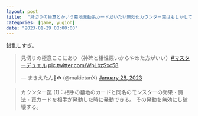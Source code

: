```yaml
---
layout: post
title:  "見切りの極意とかいう墓地発動系カードだいたい無効化カウンター罠はもしかしていい感じなのでは？"
categories: [game, yugioh]
date: "2023-01-29 00:00:00"
---
```


錯乱しすぎ。

<blockquote class="twitter-tweet tw-align-center"><p lang="ja" dir="ltr">見切りの極意ここにあり（神碑と相性悪いからやめた方がいい）<a href="https://twitter.com/hashtag/%E3%83%9E%E3%82%B9%E3%82%BF%E3%83%BC%E3%83%87%E3%83%A5%E3%82%A8%E3%83%AB?src=hash&amp;ref_src=twsrc%5Etfw">#マスターデュエル</a> <a href="https://t.co/WpLbzSxc58">pic.twitter.com/WpLbzSxc58</a></p>&mdash; まきえたん🥦☘️ (@makietanX) <a href="https://twitter.com/makietanX/status/1619445596187926528?ref_src=twsrc%5Etfw">January 28, 2023</a></blockquote> <script async src="https://platform.twitter.com/widgets.js" charset="utf-8"></script>

> カウンター罠
> (1)：相手の墓地のカードと同名のモンスターの効果・魔法・罠カードを相手が発動した時に発動できる。
> その発動を無効にし破壊する。
